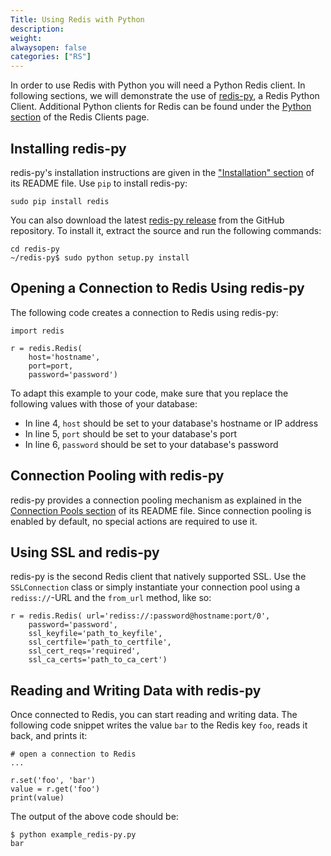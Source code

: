 ```yaml
---
Title: Using Redis with Python
description:
weight:
alwaysopen: false
categories: ["RS"]
---
```

In order to use Redis with Python you will need a Python Redis client. In following sections, we will demonstrate the use of [redis-py](https://github.com/andymccurdy/redis-py/), a Redis Python Client. Additional Python clients for Redis can be found under the [Python section](http://redis.io/clients#Python) of the Redis Clients page.

## Installing redis-py

redis-py's installation instructions are given in the ["Installation" section](https://github.com/andymccurdy/redis-py/#installation) of its README file. Use `pip` to install redis-py:

    sudo pip install redis

You can also download the latest [redis-py release](https://github.com/andymccurdy/redis-py/releases) from the GitHub repository. To install it, extract the source and run the following commands:

    cd redis-py
    ~/redis-py$ sudo python setup.py install

## Opening a Connection to Redis Using redis-py

The following code creates a connection to Redis using redis-py:

    import redis

    r = redis.Redis(
        host='hostname',
        port=port, 
        password='password')

To adapt this example to your code, make sure that you replace the following values with those of your database:

- In line 4, `host` should be set to your database's hostname or IP address
- In line 5, `port` should be set to your database's port
- In line 6, `password` should be set to your database's password

## Connection Pooling with redis-py

redis-py provides a connection pooling mechanism as explained in the [Connection Pools section](https://github.com/andymccurdy/redis-py#connection-pools) of its README file. Since connection pooling is enabled by default, no special actions are required to use it.

## Using SSL and redis-py

redis-py is the second Redis client that natively supported SSL. Use the `SSLConnection` class or simply instantiate your connection pool using a `rediss://`-URL and the `from_url` method, like so:

    r = redis.Redis( url='rediss://:password@hostname:port/0',
        password='password',
        ssl_keyfile='path_to_keyfile',
        ssl_certfile='path_to_certfile',
        ssl_cert_reqs='required',
        ssl_ca_certs='path_to_ca_cert')

## Reading and Writing Data with redis-py

Once connected to Redis, you can start reading and writing data. The following code snippet writes the value `bar` to the Redis key `foo`, reads it back, and prints it:

    # open a connection to Redis
    ...
 
    r.set('foo', 'bar')
    value = r.get('foo')
    print(value)

The output of the above code should be:

    $ python example_redis-py.py
    bar
